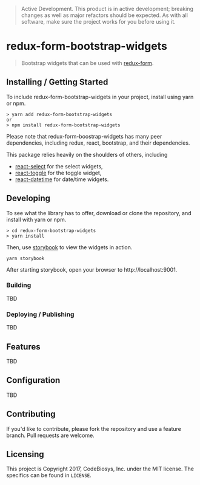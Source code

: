 > Active Development. This product is in active development; breaking changes
> as well as major refactors should be expected. As with all software, make sure
> the project works for you before using it.

# redux-form-bootstrap-widgets
> Bootstrap widgets that can be used with [redux-form](https://redux-form.com/).


## Installing / Getting Started

To include redux-form-bootstrap-widgets in your project, install using yarn or npm.

```
> yarn add redux-form-bootstrap-widgets
or
> npm install redux-form-bootstrap-widgets
```
Please note that redux-form-boostrap-widgets has many peer dependencies, including
redux, react, bootstrap, and their dependencies.

This package relies heavily on the shoulders of others, including
- [react-select](http://jedwatson.github.io/react-select/) for the select widgets,
- [react-toggle](http://aaronshaf.github.io/react-toggle/) for the toggle widget,
- [react-datetime](https://github.com/YouCanBookMe/react-datetime) for date/time widgets.

## Developing

To see what the library has to offer, download or clone the repository, and
install with yarn or npm.
```
> cd redux-form-bootstrap-widgets
> yarn install
```
Then, use [storybook](https://storybook.js.org/) to view the widgets in action.
```
yarn storybook
```

After starting storybook, open your browser to http://localhost:9001.

### Building

TBD

### Deploying / Publishing

TBD

## Features

TBD

## Configuration

TBD

## Contributing

If you'd like to contribute, please fork the repository and use a feature
branch. Pull requests are welcome.

## Licensing

This project is Copyright 2017, CodeBiosys, Inc. under the MIT license.
The specifics can be found in `LICENSE`.

